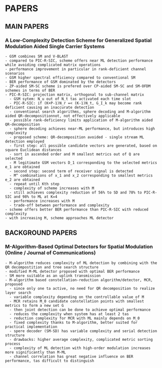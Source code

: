 # PAPERS

## MAIN PAPERS

### A Low-Complexity Detection Scheme for Generalized Spatial Modulation Aided Single Carrier Systems
    - GSM combines SM and V-BLAST
    - compared to PIC-R-SIC, scheme offers near ML detection performance while avoiding complicated matrix operations
    - performance improvement in particular in rank-deficient channel scenarios
    - GSM higher spectral efficiency compared to conventional SM
    - BER performance of GSM dominated by the detectors
    - ZP-aided SM-SC scheme is prefered over CP-aided SM-SC and SM-OFDM schemes in terms of BER
    - PIC-R-SIC: projection matrix, orthogonal to sub-channel matrix
      - GSM sytem: N_u out of N_t tas activated each time slot
      - PIC-R-SIC: if (K+P-1)N_r =< (K-1)N_t, G_I_k may become rank deficient causing an inaccurate detection
      - conventional search algorithms, sphere decoding and M-algorithm aided QR-decompositionnot, not effectively applicable
      - possible rank-deficiency limits application of M-algorithm aided QR-decomposition
      - sphere decoding achieves near-ML performance, but introduces high complexity
      - proposed scheme: QR-decomposition avoided - single stream ML detection employed
      - first step: all possible candidate vectors are generated, based on square Euclidean distances
      - sort in ascended order and M smallest metrics out of Q are selected
      - M legitimate GSM vectors D_1 corresponding to the selected metrics e_1 are obtained
      - second step: second term of receiver signal is detected
      - M^ combinations of x_1 and x_2 corresponding to smallest metrics e_2 are obtained
      - repeat until Kth step
      - complexity of scheme increases with M
      - still achieves complexity reduction of 56% to SD and 78% to PIC-R-SIC and 98% to ML at K=4
      - performance increases with M
      - trade-off between performance and complexity
    - scheme offers better BER performance than PIC-R-SIC with reduced complexity
    - with increasing M, scheme approaches ML detector

## BACKGROUND PAPERS

### M-Algorithm-Based Optimal Detectors for Spatial Modulation (Online / Journal of Communications)
    - M-algorithm reduces complexity of ML detection by combining with the QR decompostition and tree search structure
    - modified M-ML detector proposed with optimal BER performance
    - SM more suitable as an uplink transmission
    - M-algorithm based constellation-reduction algorithm/detector, MCR, proposed
      - since only one ta active, no need for QR decomposition to realize layer search
      - variable complexity depending on the controllable value of M
      - MCR retains M_0 candidate constellation points with smallest metrics to form a new set G
      - then joint detection can be done to achieve optimal performance
      - reduces the complexity when system has at least 2 tas
      - reduction complexity for MCR with ML mainly depends on M_0
      - fixed complexity thanks to M-algorithm, better suited for practical implementation
      - spere decoder (SM-SD) has variable complexity and serial detection structure
      - drawbacks: higher average complexity, complicated metric sorting process
      - complexity of ML detection with high-order modulation increases more significantly than M-ML
      - channel correlation has great negative influence on BER performance, tas difficult to distinguish